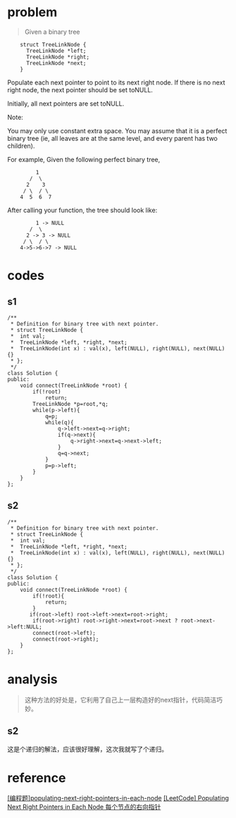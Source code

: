 # problem
> Given a binary tree
```
    struct TreeLinkNode {
      TreeLinkNode *left;
      TreeLinkNode *right;
      TreeLinkNode *next;
    }
```
Populate each next pointer to point to its next right node. If there is no next right node, the next pointer should be set toNULL.

Initially, all next pointers are set toNULL.

Note:

You may only use constant extra space.
You may assume that it is a perfect binary tree (ie, all leaves are at the same level, and every parent has two children).

For example,
Given the following perfect binary tree,
```
         1
       /  \
      2    3
     / \  / \
    4  5  6  7
```
After calling your function, the tree should look like:
```
         1 -> NULL
       /  \
      2 -> 3 -> NULL
     / \  / \
    4->5->6->7 -> NULL
```

# codes

## s1
```
/**
 * Definition for binary tree with next pointer.
 * struct TreeLinkNode {
 *  int val;
 *  TreeLinkNode *left, *right, *next;
 *  TreeLinkNode(int x) : val(x), left(NULL), right(NULL), next(NULL) {}
 * };
 */
class Solution {
public:
    void connect(TreeLinkNode *root) {
        if(!root)
            return;
        TreeLinkNode *p=root,*q;
        while(p->left){
            q=p;
            while(q){
                q->left->next=q->right;
                if(q->next){
                    q->right->next=q->next->left;
                }
                q=q->next;
            }
            p=p->left;
        }
    }
};
```

## s2
```
/**
 * Definition for binary tree with next pointer.
 * struct TreeLinkNode {
 *  int val;
 *  TreeLinkNode *left, *right, *next;
 *  TreeLinkNode(int x) : val(x), left(NULL), right(NULL), next(NULL) {}
 * };
 */
class Solution {
public:
    void connect(TreeLinkNode *root) {
        if(!root){
            return;
        }
       if(root->left) root->left->next=root->right;
        if(root->right) root->right->next=root->next ? root->next->left:NULL;
        connect(root->left);
        connect(root->right);
    }
};
```

# analysis
>这种方法的好处是，它利用了自己上一层构造好的next指针，代码简洁巧妙。

## s2
这是个递归的解法，应该很好理解，这次我就写了个递归。

# reference
[[编程题]populating-next-right-pointers-in-each-node][1]
[[LeetCode] Populating Next Right Pointers in Each Node 每个节点的右向指针][2]

[1]: https://www.nowcoder.com/questionTerminal/fdbd05d647084fcf9be78444e231998b
[2]: http://www.cnblogs.com/grandyang/p/4288151.html

